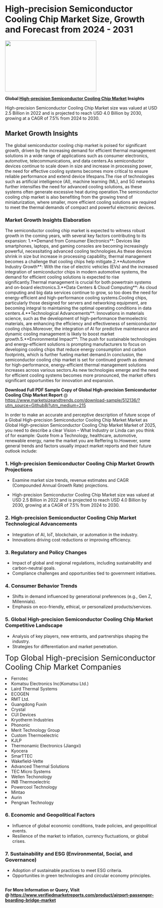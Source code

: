 <H1>High-precision Semiconductor Cooling Chip Market Size, Growth and Forecast from 2024 - 2031</H1><img class="aligncenter size-medium wp-image-584254" src="https://thirdeyenews.in/wp-content/uploads/2024/09/Global-Market-Research-300x168.jpeg" alt="" width="300" height="168" /><p><strong>Global&nbsp;<a href="https://www.marketsizeandtrends.com/download-sample/512136/?utm_source=Github8j?utm_medium=215">High-precision Semiconductor Cooling Chip Market</a> Insights</strong></p><p>High-precision Semiconductor Cooling Chip Market size was valued at USD 2.5 Billion in 2022 and is projected to reach USD 4.0 Billion by 2030, growing at a CAGR of 7.5% from 2024 to 2030.</p><p><h2>Market Growth Insights</h2> The global semiconductor cooling chip market is poised for significant growth, driven by the increasing demand for efficient thermal management solutions in a wide range of applications such as consumer electronics, automotive, telecommunications, and data centers.As semiconductor devices continue to scale down in size and increase in processing power, the need for effective cooling systems becomes more critical to ensure reliable performance and extend device lifespans.The rise of technologies such as artificial intelligence (AI), machine learning (ML), and 5G networks further intensifies the need for advanced cooling solutions, as these systems often generate excessive heat during operation.The semiconductor cooling chip market is also benefiting from the growing trend of miniaturization, where smaller, more efficient cooling solutions are required to meet the thermal demands of compact and powerful electronic devices. <h3>Market Growth Insights Elaboration</h3> The semiconductor cooling chip market is expected to witness robust growth in the coming years, with several key factors contributing to its expansion: 1.**Demand from Consumer Electronics**: Devices like smartphones, laptops, and gaming consoles are becoming increasingly powerful, necessitating advanced cooling technologies.As these devices shrink in size but increase in processing capability, thermal management becomes a challenge that cooling chips help mitigate.2.**Automotive Industry Growth**: With the rise of electric vehicles (EVs) and the increased integration of semiconductor chips in modern automotive systems, the demand for efficient cooling solutions is expected to rise significantly.Thermal management is crucial for both powertrain systems and on-board electronics.3.**Data Centers & Cloud Computing**: As cloud computing and big data services continue to grow, so too does the need for energy-efficient and high-performance cooling systems.Cooling chips, particularly those designed for servers and networking equipment, are becoming integral to maintaining the optimal operating conditions in data centers.4.**Technological Advancements**: Innovations in materials science, such as the development of high-performance thermoelectric materials, are enhancing the efficiency and effectiveness of semiconductor cooling chips.Moreover, the integration of AI for predictive maintenance and dynamic cooling management is likely to boost market growth.5.**Environmental Impact**: The push for sustainable technologies and energy-efficient solutions is prompting manufacturers to focus on developing cooling chips that reduce energy consumption and carbon footprints, which is further fueling market demand.In conclusion, the semiconductor cooling chip market is set for continued growth as demand for high-performance, energy-efficient thermal management solutions increases across various sectors.As new technologies emerge and the need for efficient cooling systems becomes more pronounced, the market offers significant opportunities for innovation and expansion.</p><p><span class=""><strong>Download Full PDF Sample Copy of Global High-precision Semiconductor Cooling Chip Market Report</strong> @ <a href="https://www.marketsizeandtrends.com/download-sample/512136/?utm_source=Github8j?utm_medium=215" target="_blank">https://www.marketsizeandtrends.com/download-sample/512136/?utm_source=Github8j?utm_medium=215</a></span></p><p>In order to make an accurate and perceptive description of future scope of a Global&nbsp;High-precision Semiconductor Cooling Chip Market Market as Global&nbsp;High-precision Semiconductor Cooling Chip Market Market of 2025, you need to describe a clear Vision &ndash; What Industry or Linda can you think of for example: Quote from a Technology, healthcare, automotive, renewable energy, name the market you are Reffering to.However, some general trends and factors usually impact market reports and their future outlook include:</p><h3>1.&nbsp;<strong>High-precision Semiconductor Cooling Chip Market Growth Projections</strong></h3><ul><li>Examine market size trends, revenue estimates and CAGR (Compounded Annual Growth Rate) projections.</li><li><p>High-precision Semiconductor Cooling Chip Market size was valued at USD 2.5 Billion in 2022 and is projected to reach USD 4.0 Billion by 2030, growing at a CAGR of 7.5% from 2024 to 2030.</p></li></ul><h3>2.&nbsp;<strong>High-precision Semiconductor Cooling Chip Market Technological Advancements</strong></h3><ul><li>Integration of AI, IoT, blockchain, or automation in the industry.</li><li>Innovations driving cost reductions or improving efficiency.</li></ul><h3>3.&nbsp;<strong>Regulatory and Policy Changes</strong></h3><ul><li>Impact of global and regional regulations, including sustainability and carbon-neutral goals.</li><li>Compliance challenges and opportunities tied to government initiatives.</li></ul><h3>4.&nbsp;<strong>Consumer Behavior Trends</strong></h3><ul><li>Shifts in demand influenced by generational preferences (e.g., Gen Z, Millennials).</li><li>Emphasis on eco-friendly, ethical, or personalized products/services.</li></ul><h3>5.&nbsp;<strong>Global High-precision Semiconductor Cooling Chip Market Competitive Landscape</strong></h3><ul><li>Analysis of key players, new entrants, and partnerships shaping the industry.</li><li>Strategies for differentiation and market penetration.</li></ul><p data-pm-slice="1 1 []"><span style="color: inherit; font-family: inherit; font-size: 25px;">Top Global High-precision Semiconductor Cooling Chip Market Companies</span></p><div class="" data-test-id=""><p><li>Ferrotec</li><li> Komatsu Electronics Inc(Komatsu Ltd.)</li><li> Laird Thermal Systems</li><li> ECOGEN</li><li> RMT Ltd.</li><li> Guangdong Fuxin</li><li> Crystal</li><li> CUI Devices</li><li> Kryotherm Industries</li><li> Phononic</li><li> Merit Technology Group</li><li> Custom Thermoelectric</li><li> KJLP</li><li> Thermonamic Electronics (Jiangxi)</li><li> Kyocera</li><li> SmarTTEC</li><li> Wakefield-Vette</li><li> Advanced Thermal Solutions</li><li> TEC Micro Systems</li><li> Wellen Techonology</li><li> INB Thermoelectric</li><li> Powercool Technology</li><li> Mintao</li><li> Aurin</li><li> Pengnan Technology</li></p></div><h3>6.&nbsp;<strong>Economic and Geopolitical Factors</strong></h3><ul><li>Influence of global economic conditions, trade policies, and geopolitical events.</li><li>Resilience of the market to inflation, currency fluctuations, or global crises.</li></ul><h3>7.&nbsp;<strong>Sustainability and ESG (Environmental, Social, and Governance)</strong></h3><ul><li>Adoption of sustainable practices to meet ESG criteria.</li><li>Opportunities in green technologies and circular economy principles.</li></ul><h2><strong style="font-size: 14px;">For More Information or Query, Visit @&nbsp;</strong><a style="background-color: #ffffff; font-size: 14px;" href="https://www.marketsizeandtrends.com/report/high-precision-semiconductor-cooling-chip-market/" target="_blank">https://www.verifiedmarketreports.com/product/airport-passenger-boarding-bridge-market</a></h2>